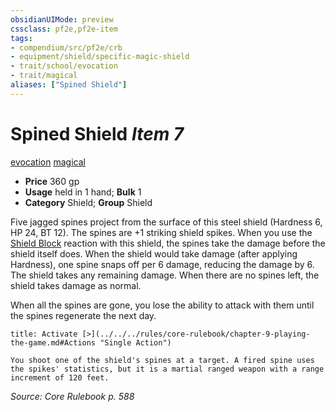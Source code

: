 ```yaml
---
obsidianUIMode: preview
cssclass: pf2e,pf2e-item
tags:
- compendium/src/pf2e/crb
- equipment/shield/specific-magic-shield 
- trait/school/evocation
- trait/magical
aliases: ["Spined Shield"]
---
```

# Spined Shield *Item 7*  
[evocation](evocation.md)  [magical](magical.md)  

- **Price** 360 gp
- **Usage** held in 1 hand; **Bulk** 1
- **Category** Shield; **Group** Shield 

Five jagged spines project from the surface of this steel shield (Hardness 6, HP 24, BT 12). The spines are +1 striking shield spikes. When you use the [Shield Block](../../feats/shield-block.md) reaction with this shield, the spines take the damage before the shield itself does. When the shield would take damage (after applying Hardness), one spine snaps off per 6 damage, reducing the damage by 6. The shield takes any remaining damage. When there are no spines left, the shield takes damage as normal.

When all the spines are gone, you lose the ability to attack with them until the spines regenerate the next day.

```ad-embed-ability
title: Activate [>](../../../rules/core-rulebook/chapter-9-playing-the-game.md#Actions "Single Action")

You shoot one of the shield's spines at a target. A fired spine uses the spikes' statistics, but it is a martial ranged weapon with a range increment of 120 feet.
```

*Source: Core Rulebook p. 588*
